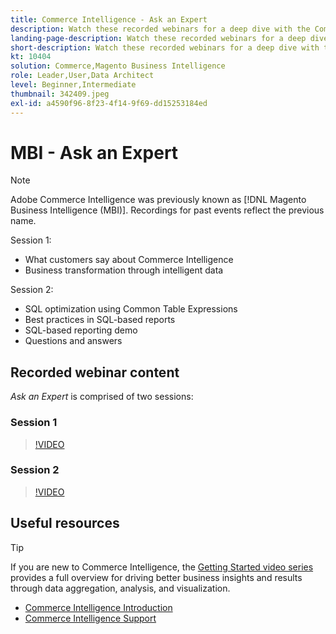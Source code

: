 ```yaml
---
title: Commerce Intelligence - Ask an Expert
description: Watch these recorded webinars for a deep dive with the Commerce Intelligence product team, including business transformation through intelligent data.
landing-page-description: Watch these recorded webinars for a deep dive with the Commerce Intelligence product team, including business transformation through intelligent data.
short-description: Watch these recorded webinars for a deep dive with the Commerce Intelligence product team, including business transformation through intelligent data.
kt: 10404
solution: Commerce,Magento Business Intelligence
role: Leader,User,Data Architect
level: Beginner,Intermediate
thumbnail: 342409.jpeg
exl-id: a4590f96-8f23-4f14-9f69-dd15253184ed
---
```

# MBI - Ask an Expert

>[!NOTE]
>
>Adobe Commerce Intelligence was previously known as [!DNL Magento Business Intelligence (MBI)]. Recordings for past events reflect the previous name.

Session 1:

- What customers say about Commerce Intelligence
- Business transformation through intelligent data

Session 2:

- SQL optimization using Common Table Expressions
- Best practices in SQL-based reports
- SQL-based reporting demo
- Questions and answers

## Recorded webinar content

_Ask an Expert_ is comprised of two sessions:

### Session 1

>[!VIDEO](https://video.tv.adobe.com/v/342409?quality=12&learn=on)

### Session 2

>[!VIDEO](https://video.tv.adobe.com/v/342410?quality=12&learn=on)

## Useful resources

>[!TIP]
>
>If you are new to Commerce Intelligence, the [Getting Started video series](https://experienceleague.adobe.com/docs/commerce-learn/tutorials/mbi/introduction/1-overview.html) provides a full overview for driving better business insights and results through data aggregation, analysis, and visualization.

- [Commerce Intelligence Introduction](https://experienceleague.adobe.com/docs/commerce-business-intelligence/mbi/getting-started.html)
- [Commerce Intelligence Support](https://experienceleague.adobe.com/docs/commerce-knowledge-base/kb/troubleshooting/miscellaneous/mbi-service-policies.html)

